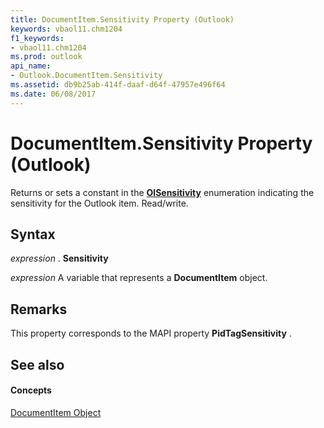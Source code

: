 ```yaml
---
title: DocumentItem.Sensitivity Property (Outlook)
keywords: vbaol11.chm1204
f1_keywords:
- vbaol11.chm1204
ms.prod: outlook
api_name:
- Outlook.DocumentItem.Sensitivity
ms.assetid: db9b25ab-414f-daaf-d64f-47957e496f64
ms.date: 06/08/2017
---
```



# DocumentItem.Sensitivity Property (Outlook)

Returns or sets a constant in the  **[OlSensitivity](Outlook.OlSensitivity.md)** enumeration indicating the sensitivity for the Outlook item. Read/write.


## Syntax

 _expression_ . **Sensitivity**

 _expression_ A variable that represents a **DocumentItem** object.


## Remarks

This property corresponds to the MAPI property  **PidTagSensitivity** .


## See also


#### Concepts


[DocumentItem Object](Outlook.DocumentItem.md)


